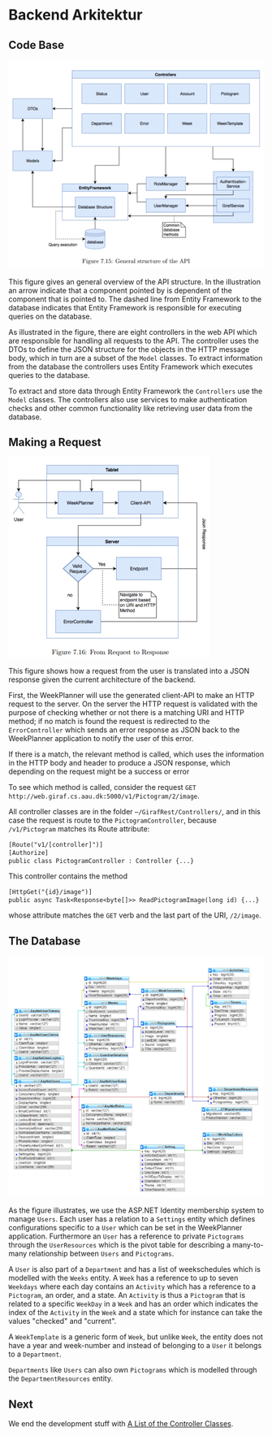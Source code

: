 # Backend Arkitektur

## Code Base

![APIStructure](./images/api_structure.png "API Structure")

This figure gives an general overview of the API structure. In the illustration an arrow indicate that a component pointed by is dependent of the component that is pointed to. The dashed line from Entity Framework to the database indicates that Entity Framework is responsible for executing queries on the database.

As illustrated in the figure, there are eight controllers in the web API which are responsible for handling all requests to the API. The controller uses the DTOs to define the JSON structure for the objects in the HTTP message body, which in turn are a subset of the ```Model``` classes. To extract information from the database the controllers uses Entity Framework which executes queries to the database.

To extract and store data through Entity Framework the ```Controllers``` use the ```Model``` classes. The controllers also use services to make authentication checks and other common functionality like retrieving user data from the database.

## Making a Request

![ResponseToBackend](./images/api_request_to_response_structure.png "Response to Backend")

This figure shows how a request from the user is translated into a JSON response given the current architecture of the backend.

First, the WeekPlanner will use the generated client-API to make an HTTP request to the server. On the server the HTTP request is validated with the purpose of checking whether or not there is a matching URI and HTTP method; if no match is found the request is redirected to the ```ErrorController``` which sends an error response as JSON back to the WeekPlanner application to notify the user of this error.

If there is a match, the relevant method is called, which uses the information in the HTTP body and header to produce a JSON response, which depending on the request might be a success or error

To see which method is called, consider the request ```GET http://web.giraf.cs.aau.dk:5000/v1/Pictogram/2/image```.

All controller classes are in the folder ```⋯/GirafRest/Controllers/```, and in this case the request is route to the ```PictogramController```, because ```/v1/Pictogram``` matches its Route attribute:

```Csharp
[Route("v1/[controller]")]
[Authorize]
public class PictogramController : Controller {...}
```

This controller contains the method

```Csharp
[HttpGet("{id}/image")]
public async Task<Response<byte[]>> ReadPictogramImage(long id) {...}
```

whose attribute matches the ```GET``` verb and the last part of the URI, ```/2/image```.

## The Database

![DatabaseStructure](./images/database_structure.png "Database Structure")

As the figure illustrates, we use the ASP.NET Identity membership system to manage ```Users```. Each user has a relation to a ```Settings``` entity which defines configurations specific to a ```User``` which can be set in the WeekPlanner application. Furthermore an ```User``` has a reference to private ```Pictograms``` through the ```UserResources``` which is the pivot table for describing a many-to-many relationship between ```Users``` and ```Pictograms```.

A ```User``` is also part of a ```Department``` and has a list of weekschedules which is modelled with the ```Weeks``` entity. A ```Week``` has a reference to up to seven ```Weekdays``` where each day contains an ```Activity``` which has a reference to a ```Pictogram```, an order, and a state. An ```Activity``` is thus a ```Pictogram``` that is related to a specific ```WeekDay``` in a ```Week``` and has an order which indicates the index of the ```Activity``` in the ```Week``` and a state which for instance can take the values "checked" and "current".

A ```WeekTemplate``` is a generic form of ```Week```, but unlike ```Week```, the entity does not have a year and week-number and instead of belonging to a ```User``` it belongs to a ```Department```.

```Departments``` like ```Users``` can also own ```Pictograms``` which is modelled through the ```DepartmentResources``` entity.

## Next

We end the development stuff with [A List of the Controller Classes](./EndpointsAndControllers.md).
